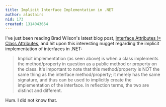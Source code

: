```yaml
---
title: Implicit Interface Implementation in .NET
author: alastairs
nid: 173
created: 1314043654
---
```

I've just been reading Brad Wilson's latest blog post, [Interface Attributes != Class Attributes](http://bradwilson.typepad.com/blog/2011/08/interface-attributes-class-attributes.html), and hit upon this interesting nugget regarding the implicit implementation of interfaces in .NET:

> Implicit implementation (as seen above) is when a class implements the method/property in question as
> a public method or property on the class. It's important to note that this method/property is NOT the
> same thing as the interface method/property; it merely has the same signature, and thus can be used to
> implicitly create the implementation of the interface. In reflection terms, the two are distinct and
> different.

Hum. I did not know that.
<!--break-->
